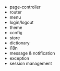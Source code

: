 - page-controller
- router
- menu
- login/logout
- theme
- config
- store
- dictionary
- i18n
- message & notification
- exception
- session management
